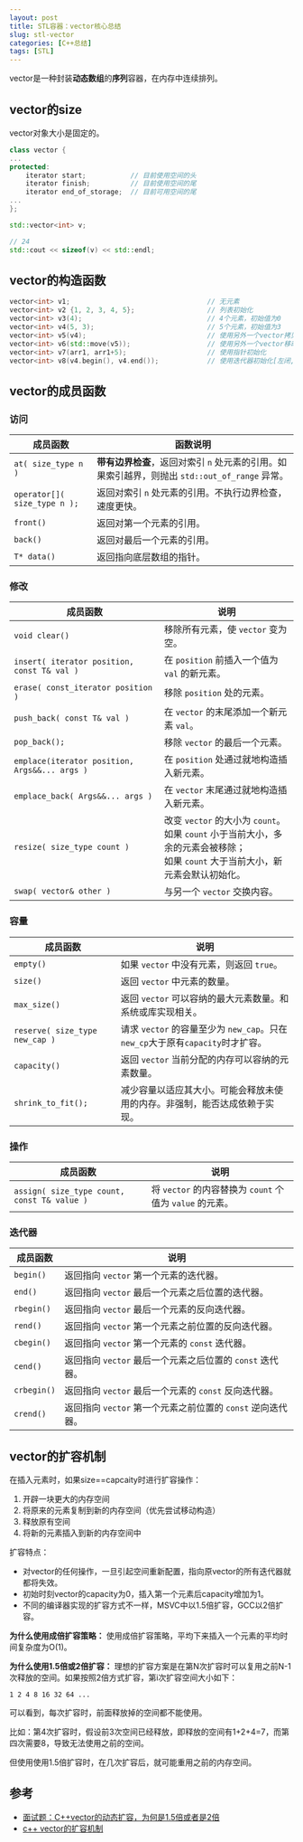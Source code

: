 ```yaml
---
layout: post
title: STL容器：vector核心总结
slug: stl-vector
categories: [C++总结]
tags: [STL]
---
```

vector是一种封装**动态数组**的**序列**容器，在内存中连续排列。

## vector的size
vector对象大小是固定的。
```cpp
class vector {
...
protected:
    iterator start;           // 目前使用空间的头
    iterator finish;          // 目前使用空间的尾
    iterator end_of_storage;  // 目前可用空间的尾
...
};
```

```cpp
std::vector<int> v;

// 24
std::cout << sizeof(v) << std::endl;
```

## vector的构造函数
```cpp
vector<int> v1;                                  // 无元素
vector<int> v2 {1, 2, 3, 4, 5};                  // 列表初始化
vector<int> v3(4);                               // 4个元素，初始值为0
vector<int> v4(5, 3);                            // 5个元素，初始值为3
vector<int> v5(v4);                              // 使用另外一个vector拷贝构造
vector<int> v6(std::move(v5));                   // 使用另外一个vector移动构造
vector<int> v7(arr1, arr1+5);                    // 使用指针初始化
vector<int> v8(v4.begin(), v4.end());            // 使用迭代器初始化[左闭,右开）
```

## vector的成员函数

### **访问**

| 成员函数                     | 函数说明                                                     |
| ---------------------------- | ------------------------------------------------------------ |
| `at( size_type n )`          | **带有边界检查**，返回对索引 `n` 处元素的引用。如果索引越界，则抛出 `std::out_of_range` 异常。 |
| `operator[]( size_type n );` | 返回对索引 `n` 处元素的引用。不执行边界检查，速度更快。      |
| `front()`                    | 返回对第一个元素的引用。                                     |
| `back()`                     | 返回对最后一个元素的引用。                                   |
| `T* data()`                  | 返回指向底层数组的指针。                                     |

### **修改**

| 成员函数                                      | 说明                                                         |
| --------------------------------------------- | ------------------------------------------------------------ |
| `void clear()`                                | 移除所有元素，使 `vector` 变为空。                           |
| `insert( iterator position, const T& val )`   | 在 `position` 前插入一个值为 `val` 的新元素。                |
| `erase( const_iterator position )`            | 移除 `position` 处的元素。                                   |
| `push_back( const T& val )`                   | 在 `vector` 的末尾添加一个新元素 `val`。                     |
| `pop_back();`                                 | 移除 `vector` 的最后一个元素。                               |
| `emplace(iterator position, Args&&... args )` | 在 `position` 处通过就地构造插入新元素。                     |
| `emplace_back( Args&&... args )`              | 在 `vector` 末尾通过就地构造插入新元素。                     |
| `resize( size_type count )`                   | 改变 `vector` 的大小为 `count`。<br/>如果 `count` 小于当前大小，多余的元素会被移除；<br/>如果 `count` 大于当前大小，新元素会默认初始化。 |
| `swap( vector& other )`                       | 与另一个 `vector` 交换内容。                                 |

### **容量**

| 成员函数                       | 说明                                                         |
| ------------------------------ | ------------------------------------------------------------ |
| `empty()`                      | 如果 `vector` 中没有元素，则返回 `true`。                    |
| `size()`                       | 返回 `vector` 中元素的数量。                                 |
| `max_size()`                   | 返回 `vector` 可以容纳的最大元素数量。和系统或库实现相关。   |
| `reserve( size_type new_cap )` | 请求 `vector` 的容量至少为 `new_cap`。只在`new_cp`大于原有`capacity`时才扩容。 |
| `capacity()`                   | 返回 `vector` 当前分配的内存可以容纳的元素数量。             |
| `shrink_to_fit();`             | 减少容量以适应其大小。可能会释放未使用的内存。非强制，能否达成依赖于实现。 |


### **操作**
| 成员函数                                    | 说明                                                     |
| ------------------------------------------- | -------------------------------------------------------- |
| `assign( size_type count, const T& value )` | 将 `vector` 的内容替换为 `count` 个值为 `value` 的元素。 |

### **迭代器**

| 成员函数          | 说明                                                      |
| ---------------- | ----------------------------------------------------------- |
| `begin()`        | 返回指向 `vector` 第一个元素的迭代器。                      |
| `end()`          | 返回指向 `vector` 最后一个元素之后位置的迭代器。            |
| `rbegin()`       | 返回指向 `vector` 最后一个元素的反向迭代器。                |
| `rend()`         | 返回指向 `vector` 第一个元素之前位置的反向迭代器。          |
| `cbegin()`       | 返回指向 `vector` 第一个元素的 `const` 迭代器。             |
| `cend()`         | 返回指向 `vector` 最后一个元素之后位置的 `const` 迭代器。   |
| `crbegin()`      | 返回指向 `vector` 最后一个元素的 `const` 反向迭代器。       |
| `crend()`        | 返回指向 `vector` 第一个元素之前位置的 `const` 逆向迭代器。 |


## vector的扩容机制

在插入元素时，如果size==capcaity时进行扩容操作：
1. 开辟一块更大的内存空间
2. 将原来的元素复制到新的内存空间（优先尝试移动构造）
3. 释放原有空间
4. 将新的元素插入到新的内存空间中

扩容特点：
+ 对vector的任何操作，一旦引起空间重新配置，指向原vector的所有迭代器就都将失效。
+ 初始时刻vector的capacity为0，插入第一个元素后capacity增加为1。
+ 不同的编译器实现的扩容方式不一样，MSVC中以1.5倍扩容，GCC以2倍扩容。

**为什么使用成倍扩容策略：**
使用成倍扩容策略，平均下来插入一个元素的平均时间复杂度为O(1)。

**为什么使用1.5倍或2倍扩容：**
理想的扩容方案是在第N次扩容时可以复用之前N-1次释放的空间。如果按照2倍方式扩容，第i次扩容空间大小如下：
```
1 2 4 8 16 32 64 ...
```
可以看到，每次扩容时，前面释放掉的空间都不能使用。

比如：第4次扩容时，假设前3次空间已经释放，即释放的空间有1+2+4=7，而第四次需要8，导致无法使用之前的空间。

但使用使用1.5倍扩容时，在几次扩容后，就可能重用之前的内存空间。

## 参考
+ [面试题：C++vector的动态扩容，为何是1.5倍或者是2倍](https://blog.csdn.net/qq_44918090/article/details/120583540)
+ [c++ vector的扩容机制](https://blog.csdn.net/qq_41021141/article/details/131329403)
